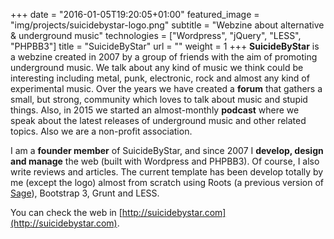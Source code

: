 +++
date = "2016-01-05T19:20:05+01:00"
featured_image = "img/projects/suicidebystar-logo.png"
subtitle = "Webzine about alternative & underground music"
technologies = ["Wordpress", "jQuery", "LESS", "PHPBB3"]
title = "SuicideByStar"
url = ""
weight = 1
+++
**SuicideByStar** is a webzine created in 2007 by a group of friends with the aim of promoting underground music. We talk about any kind of music we think could be interesting including metal, punk, electronic, rock and almost any kind of experimental music. Over the years we have created a **forum** that gathers a small, but strong, community which loves to talk about music and stupid things. Also, in 2015 we started an almost-monthly **podcast** where we speak about the latest releases of underground music and other related topics. Also we are a non-profit association.

I am a **founder member** of SuicideByStar, and since 2007 I **develop, design and manage** the web (built with Wordpress and PHPBB3). Of course, I also write reviews and articles. The current template has been develop totally by me (except the logo) almost from scratch using Roots (a previous version of [Sage](https://roots.io/sage/)), Bootstrap 3, Grunt and LESS.

You can check the web in [http://suicidebystar.com](http://suicidebystar.com).
